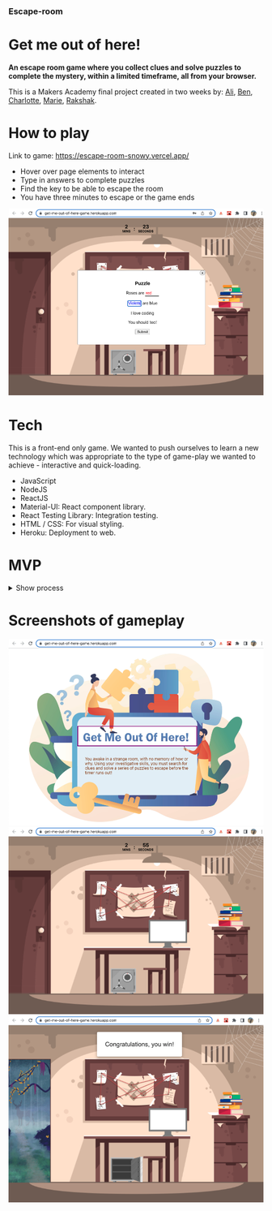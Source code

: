 ### Escape-room

# Get me out of here!

**An escape room game where you collect clues and solve puzzles to complete the mystery, within a limited timeframe, all from your browser.**

This is a Makers Academy final project created in two weeks by: [Ali](https://github.com/AliCo-Hash), [Ben](https://github.com/benpartington), [Charlotte](https://github.com/CBuchan5), [Marie](https://github.com/mmguinness), [Rakshak](https://github.com/Rakshak81).

# How to play

Link to game: https://escape-room-snowy.vercel.app/

- Hover over page elements to interact 
- Type in answers to complete puzzles
- Find the key to be able to escape the room
- You have three minutes to escape or the game ends

![Image of game](./public/game_screenshots/Game_play_03.png)

# Tech

This is a front-end only game. We wanted to push ourselves to learn a new technology which was appropriate to the type of game-play we wanted to achieve - interactive and quick-loading.

- JavaScript
- NodeJS 
- ReactJS
- Material-UI: React component library.
- React Testing Library: Integration testing.
- HTML / CSS: For visual styling.
- Heroku: Deployment to web.

# MVP
<details><summary>Show process</summary>

User Stories
  ```
  As a user,
  So I know what type of game I'm playing, 
  I want to see an description page with a start button.
  
  As a player, 
  So I can not escape without the key,
  The door should give me a prompt that it is locked.
  
  As a player,
  So I can play the game, 
  I want to be able to click on the key.
  
  As a player, 
  So I can escape the room, 
  I want to be able to use the key and open the door.
  ```
  
![Door_Diagram](./public/click_door.png)


![MVP](./public/MVP.png)

</details>
  
# Screenshots of gameplay

![Image_01](./public/game_screenshots/Enter_game.png)
![Image_02](./public/game_screenshots/Game_play_01.png)
![Image_03](./public/game_screenshots/Game_play_05.png)
